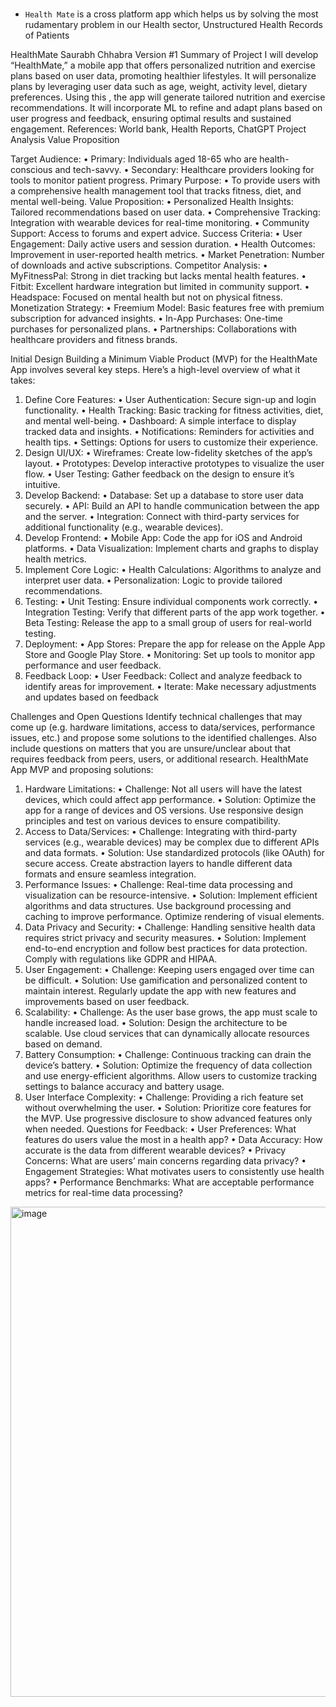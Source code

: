 <br/>

- `Health Mate` is a cross platform app which helps us by solving the most rudamentary problem in our Health sector, Unstructured Health Records of Patients

HealthMate
Saurabh Chhabra
Version #1
Summary of Project
I will develop “HealthMate,” a mobile app that offers personalized nutrition and exercise plans based on user data, promoting healthier lifestyles. It will personalize plans by leveraging user data such as age, weight, activity level, dietary preferences. Using this , the app will generate tailored nutrition and exercise recommendations. It will incorporate ML to refine and adapt plans based on user progress and feedback, ensuring optimal results and sustained engagement.
References:
World bank, Health Reports, ChatGPT
Project Analysis
Value Proposition

Target Audience:
•	Primary: Individuals aged 18-65 who are health-conscious and tech-savvy.
•	Secondary: Healthcare providers looking for tools to monitor patient progress.
Primary Purpose:
•	To provide users with a comprehensive health management tool that tracks fitness, diet, and mental well-being.
Value Proposition:
•	Personalized Health Insights: Tailored recommendations based on user data.
•	Comprehensive Tracking: Integration with wearable devices for real-time monitoring.
•	Community Support: Access to forums and expert advice.
Success Criteria:
•	User Engagement: Daily active users and session duration.
•	Health Outcomes: Improvement in user-reported health metrics.
•	Market Penetration: Number of downloads and active subscriptions.
Competitor Analysis:
•	MyFitnessPal: Strong in diet tracking but lacks mental health features.
•	Fitbit: Excellent hardware integration but limited in community support.
•	Headspace: Focused on mental health but not on physical fitness.
Monetization Strategy:
•	Freemium Model: Basic features free with premium subscription for advanced insights.
•	In-App Purchases: One-time purchases for personalized plans.
•	Partnerships: Collaborations with healthcare providers and fitness brands.

Initial Design
Building a Minimum Viable Product (MVP) for the HealthMate App involves several key steps. Here’s a high-level overview of what it takes:
1. Define Core Features:
•	User Authentication: Secure sign-up and login functionality.
•	Health Tracking: Basic tracking for fitness activities, diet, and mental well-being.
•	Dashboard: A simple interface to display tracked data and insights.
•	Notifications: Reminders for activities and health tips.
•	Settings: Options for users to customize their experience.
2. Design UI/UX:
•	Wireframes: Create low-fidelity sketches of the app’s layout.
•	Prototypes: Develop interactive prototypes to visualize the user flow.
•	User Testing: Gather feedback on the design to ensure it’s intuitive.
3. Develop Backend:
•	Database: Set up a database to store user data securely.
•	API: Build an API to handle communication between the app and the server.
•	Integration: Connect with third-party services for additional functionality (e.g., wearable devices).
4. Develop Frontend:
•	Mobile App: Code the app for iOS and Android platforms.
•	Data Visualization: Implement charts and graphs to display health metrics.
5. Implement Core Logic:
•	Health Calculations: Algorithms to analyze and interpret user data.
•	Personalization: Logic to provide tailored recommendations.
6. Testing:
•	Unit Testing: Ensure individual components work correctly.
•	Integration Testing: Verify that different parts of the app work together.
•	Beta Testing: Release the app to a small group of users for real-world testing.
7. Deployment:
•	App Stores: Prepare the app for release on the Apple App Store and Google Play Store.
•	Monitoring: Set up tools to monitor app performance and user feedback.
8. Feedback Loop:
•	User Feedback: Collect and analyze feedback to identify areas for improvement.
•	Iterate: Make necessary adjustments and updates based on feedback

Challenges and Open Questions
Identify technical challenges that may come up (e.g. hardware limitations, access to data/services, performance issues, etc.) and propose some solutions to the identified challenges.  Also include questions on matters that you are unsure/unclear about that requires feedback from peers, users, or additional research.
HealthMate App MVP and proposing solutions:
1. Hardware Limitations:
•	Challenge: Not all users will have the latest devices, which could affect app performance.
•	Solution: Optimize the app for a range of devices and OS versions. Use responsive design principles and test on various devices to ensure compatibility.
2. Access to Data/Services:
•	Challenge: Integrating with third-party services (e.g., wearable devices) may be complex due to different APIs and data formats.
•	Solution: Use standardized protocols (like OAuth) for secure access. Create abstraction layers to handle different data formats and ensure seamless integration.
3. Performance Issues:
•	Challenge: Real-time data processing and visualization can be resource-intensive.
•	Solution: Implement efficient algorithms and data structures. Use background processing and caching to improve performance. Optimize rendering of visual elements.
4. Data Privacy and Security:
•	Challenge: Handling sensitive health data requires strict privacy and security measures.
•	Solution: Implement end-to-end encryption and follow best practices for data protection. Comply with regulations like GDPR and HIPAA.
5. User Engagement:
•	Challenge: Keeping users engaged over time can be difficult.
•	Solution: Use gamification and personalized content to maintain interest. Regularly update the app with new features and improvements based on user feedback.
6. Scalability:
•	Challenge: As the user base grows, the app must scale to handle increased load.
•	Solution: Design the architecture to be scalable. Use cloud services that can dynamically allocate resources based on demand.
7. Battery Consumption:
•	Challenge: Continuous tracking can drain the device’s battery.
•	Solution: Optimize the frequency of data collection and use energy-efficient algorithms. Allow users to customize tracking settings to balance accuracy and battery usage.
8. User Interface Complexity:
•	Challenge: Providing a rich feature set without overwhelming the user.
•	Solution: Prioritize core features for the MVP. Use progressive disclosure to show advanced features only when needed.
Questions for Feedback:
•	User Preferences: What features do users value the most in a health app?
•	Data Accuracy: How accurate is the data from different wearable devices?
•	Privacy Concerns: What are users’ main concerns regarding data privacy?
•	Engagement Strategies: What motivates users to consistently use health apps?
•	Performance Benchmarks: What are acceptable performance metrics for real-time data processing?


<img width="784" alt="image" src="https://github.com/user-attachments/assets/6e0479ed-7e83-4aca-a7d4-7b66fafe3e37">

